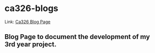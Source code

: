 # ca326-blogs

Link: [Ca326 Blog Page](https://daggn3.github.io/ca326-blogs/)

## Blog Page to document the development of my 3rd year project.
